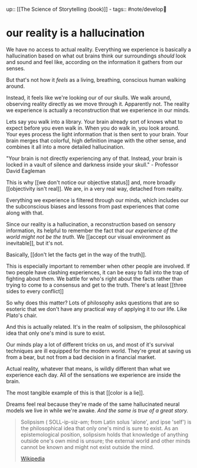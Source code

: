 up:: [[The Science of Storytelling (book)]] - 
tags:: #note/develop🍃 

# our reality is a hallucination


We have no access to actual reality. Everything we experience is basically a hallucination based on what out brains think our surroundings *should* look and sound and feel like, according on the information it gathers from our senses. 

But that's not how it *feels* as a living, breathing, conscious human walking around.

Instead, it feels like we're looking our of our skulls. We walk around, observing reality directly as we move through it. Apparently not. The reality we experience is actually a reconstruction that we experience in our minds.

Lets say you walk into a library. Your brain already sort of knows what to expect before you even walk in. When you do walk in, you look around. Your eyes process the light information that is then sent to your brain. Your brain merges that colorful, high definition image with the other sense, and combines it all into a more detailed hallucination. 

"Your brain is not directly experiencing any of that. Instead, your brain is locked in a vault of silence and darkness inside your skull." - Professor David Eagleman


This is why [[we don't notice our objective status]] and, more broadly [[objectivity isn't real]]. We are, in a very real way, detached from reality.

Everything we experience is filtered through our minds, which includes our the subconscious biases and lessons from past experiences that come along with that.

Since our reality is a hallucination, a reconstruction based on sensory information, its helpful to remember the fact that *our experience of the world might not be the truth*. We [[accept our visual environment as inevitable]], but it's not. 

Basically, [[don't let the facts get in the way of the truth]]. 

This is especially important to remember when other people are involved. If two people have clashing experiences, it can be easy to fall into the trap of fighting about them. We battle for who's right about the facts rather than trying to come to a consensus and get to the truth.  There's at least [[three sides to every conflict]] 

So why does this matter? Lots of philosophy asks questions that are so esoteric that we don't have any practical way of applying it to our life. Like Plato's chair. 

And this is actually related. It's in the realm of solipsism, the philosophical idea that only one's mind is sure to exist.



Our minds play a lot of different tricks on us, and most of it's survival techniques are ill equipped for the modern world. They're great at saving us from a bear, but not from a bad decision in a financial market.


Actual reality, whatever that means, is wildly different than what we experience each day. All of the sensations we experience are inside the brain.

The most tangible example of this is that [[color is a lie]]. 

Dreams feel real because they're made of the same hallucinated neural models we live in while we're awake. *And the same is true of a great story.*









> Solipsism (  SOLL-ip-siz-əm; from Latin  solus 'alone', and  ipse 'self') is the philosophical idea that only one's mind is sure to exist. As an epistemological position, solipsism holds that knowledge of anything outside one's own mind is unsure; the external world and other minds cannot be known and might not exist outside the mind.
>
> [Wikipedia](https://en.wikipedia.org/wiki/Solipsism)